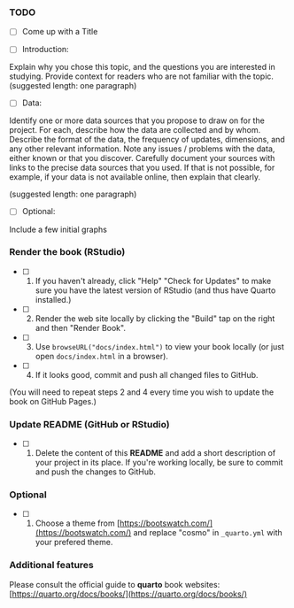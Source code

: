 ### TODO

- [ ] Come up with a Title

- [ ] Introduction:

Explain why you chose this topic, and the questions you are interested in studying. Provide context for readers who are not familiar with the topic. (suggested length: one paragraph)

- [ ] Data:

Identify one or more data sources that you propose to draw on for the project. For each, describe how the data are collected and by whom. Describe the format of the data, the frequency of updates, dimensions, and any other relevant information. Note any issues / problems with the data, either known or that you discover.  Carefully document your sources with links to the precise data sources that you used. If that is not possible, for example, if your data is not available online, then explain that clearly.

(suggested length: one paragraph)

- [ ] Optional:

Include a few initial graphs

### Render the book (RStudio)

- [ ] 1. If you haven't already, click "Help" "Check for Updates" to make sure you have the latest version of RStudio (and thus have Quarto installed.)

- [ ] 2. Render the web site locally by clicking the "Build" tap on the right and then "Render Book".

- [ ] 3. Use `browseURL("docs/index.html")` to view your book locally (or just open `docs/index.html` in a browser).

- [ ] 4. If it looks good, commit and push all changed files to GitHub. 

(You will need to repeat steps 2 and 4 every time you wish to update the book on GitHub Pages.)

### Update README (GitHub or RStudio)

- [ ] 1. Delete the content of this **README** and add a short description of your project in its place. If you're working locally, be sure to commit and push the changes to GitHub.

### Optional

- [ ] 1. Choose a theme from [https://bootswatch.com/](https://bootswatch.com/) and replace "cosmo" in `_quarto.yml` with your prefered theme.

### Additional features

Please consult the official guide to **quarto** book websites: [https://quarto.org/docs/books/](https://quarto.org/docs/books/)



